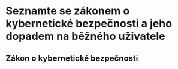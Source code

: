 # Seznamte se zákonem o kybernetické bezpečnosti a jeho dopadem na běžného uživatele

## Zákon o kybernetické bezpečnosti

